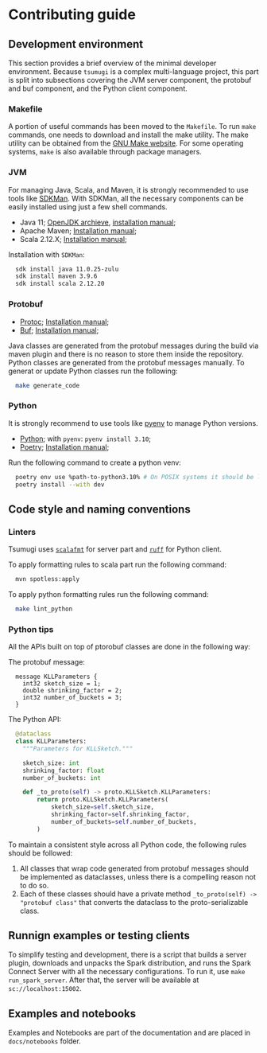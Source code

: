 # Contributing guide

## Development environment

This section provides a brief overview of the minimal developer environment. Because `tsumugi` is a complex multi-language project, this part is split into subsections covering the JVM server component, the protobuf and buf component, and the Python client component.

### Makefile

A portion of useful commands has been moved to the `Makefile`. To run `make` commands, one needs to download and install the make utility. The make utility can be obtained from the [GNU Make website](https://www.gnu.org/software/make/#download). For some operating systems, `make` is also available through package managers.

### JVM

For managing Java, Scala, and Maven, it is strongly recommended to use tools like [SDKMan](https://sdkman.io/). With SDKMan, all the necessary components can be easily installed using just a few shell commands.

- Java 11; [OpenJDK archieve](https://jdk.java.net/archive/), [installation manual](https://openjdk.org/install/);
- Apache Maven; [Installation manual](https://maven.apache.org/install.html);
- Scala 2.12.X; [Installation manual](https://www.scala-lang.org/download/);

Installation with `SDKMan`:

```sh
  sdk install java 11.0.25-zulu
  sdk install maven 3.9.6
  sdk install scala 2.12.20
```


### Protobuf

- [Protoc](https://github.com/protocolbuffers/protobuf); [Installation manual](https://grpc.io/docs/protoc-installation/);
- [Buf](https://github.com/bufbuild/buf); [Installation manual](https://buf.build/docs/installation/);

Java classes are generated from the protobuf messages during the build via maven plugin and there is no reason to store them inside the repository. Python classes are generated from the protobuf messages manually. To generat or update Python classes run the following:

```sh
  make generate_code
```

### Python

It is strongly recommend to use tools like [pyenv](https://github.com/pyenv/pyenv/tree/master) to manage Python versions.

- [Python](https://www.python.org/downloads/release/python-3100/); with `pyenv`: `pyenv install 3.10`;
- [Poetry](https://python-poetry.org/); [Installation manual](https://python-poetry.org/docs/#installation);

Run the following command to create a python venv:

```sh
  poetry env use %path-to-python3.10% # On POSIX systems it should be like ~/.pyenv/versions/3.10.14/bin/python
  poetry install --with dev
```

## Code style and naming conventions

### Linters

Tsumugi uses [`scalafmt`](https://scalameta.org/scalafmt/) for server part and [`ruff`](https://github.com/astral-sh/ruff) for Python client.

To apply formatting rules to scala part run the following command:

```sh
  mvn spotless:apply
```

To apply python formatting rules run the following command:

```sh
  make lint_python
```

### Python tips

All the APIs built on top of ptorobuf classes are done in the following way:

The protobuf message:

```proto3
  message KLLParameters {
    int32 sketch_size = 1;
    double shrinking_factor = 2;
    int32 number_of_buckets = 3;
  }
```

The Python API:

```python
  @dataclass
  class KLLParameters:
    """Parameters for KLLSketch."""

    sketch_size: int
    shrinking_factor: float
    number_of_buckets: int

    def _to_proto(self) -> proto.KLLSketch.KLLParameters:
        return proto.KLLSketch.KLLParameters(
            sketch_size=self.sketch_size,
            shrinking_factor=self.shrinking_factor,
            number_of_buckets=self.number_of_buckets,
        )
```

To maintain a consistent style across all Python code, the following rules should be followed:

1. All classes that wrap code generated from protobuf messages should be implemented as dataclasses, unless there is a compelling reason not to do so.
2. Each of these classes should have a private method `_to_proto(self) -> "protobuf class"` that converts the dataclass to the proto-serializable class.

## Runnign examples or testing clients

To simplify testing and development, there is a script that builds a server plugin, downloads and unpacks the Spark distribution, and runs the Spark Connect Server with all the necessary configurations. To run it, use `make run_spark_server`. After that, the server will be available at `sc://localhost:15002`.

## Examples and notebooks

Examples and Notebooks are part of the documentation and are placed in `docs/notebooks` folder.
